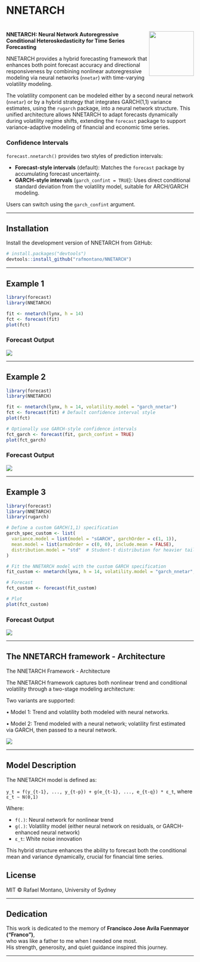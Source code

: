 NNETARCH
================

<!-- README.md is generated from README.Rmd. Please edit that file -->

# <img src="man/figures/logo.png" align="right" height="120"/>

**NNETARCH: Neural Network Autoregressive Conditional Heteroskedasticity
for Time Series Forecasting**

NNETARCH provides a hybrid forecasting framework that enhances both
point forecast accuracy and directional responsiveness by combining
nonlinear autoregressive modeling via neural networks (`nnetar`) with
time-varying volatility modeling.

The volatility component can be modeled either by a second neural
network (`nnetar`) or by a hybrid strategy that integrates GARCH(1,1)
variance estimates, using the `rugarch` package, into a neural network
structure. This unified architecture allows NNETARCH to adapt forecasts
dynamically during volatility regime shifts, extending the `forecast`
package to support variance-adaptive modeling of financial and economic
time series.

### Confidence Intervals

`forecast.nnetarch()` provides two styles of prediction intervals:

- **Forecast-style intervals** (default): Matches the `forecast` package
  by accumulating forecast uncertainty.
- **GARCH-style intervals** (`garch_confint = TRUE`): Uses direct
  conditional standard deviation from the volatility model, suitable for
  ARCH/GARCH modeling.

Users can switch using the `garch_confint` argument.

------------------------------------------------------------------------

## Installation

Install the development version of NNETARCH from GitHub:

``` r
# install.packages("devtools")
devtools::install_github("rafmontano/NNETARCH")
```

------------------------------------------------------------------------

## Example 1

``` r
library(forecast)
library(NNETARCH)

fit <- nnetarch(lynx, h = 14)
fct <- forecast(fit)
plot(fct)
```

### Forecast Output

![](man/figures/lynx_nnetarch.png)

------------------------------------------------------------------------

## Example 2

``` r
library(forecast)
library(NNETARCH)

fit <- nnetarch(lynx, h = 14, volatility.model = "garch_nnetar")
fct <- forecast(fit) # Default confidence interval style
plot(fct)

# Optionally use GARCH-style confidence intervals
fct_garch <- forecast(fit, garch_confint = TRUE)
plot(fct_garch)
```

### Forecast Output

![](man/figures/lynx_garch_nnetarch.png)

------------------------------------------------------------------------

## Example 3

``` r
library(forecast)
library(NNETARCH)
library(rugarch)

# Define a custom GARCH(1,1) specification
garch_spec_custom <- list(
  variance.model = list(model = "sGARCH", garchOrder = c(1, 1)),
  mean.model = list(armaOrder = c(0, 0), include.mean = FALSE),
  distribution.model = "std"  # Student-t distribution for heavier tails
)

# Fit the NNETARCH model with the custom GARCH specification
fit_custom <- nnetarch(lynx, h = 14, volatility.model = "garch_nnetar", garch.control = garch_spec_custom)

# Forecast
fct_custom <- forecast(fit_custom)

# Plot
plot(fct_custom)
```

### Forecast Output

![](man/figures/lynx_garch_nnetarch_custom.png)

------------------------------------------------------------------------

## The NNETARCH framework - Architecture

The NNETARCH Framework - Architecture

The NNETARCH framework captures both nonlinear trend and conditional
volatility through a two-stage modeling architecture:

Two variants are supported:

• Model 1: Trend and volatility both modeled with neural networks.

• Model 2: Trend modeled with a neural network; volatility first
estimated via GARCH, then passed to a neural network.

![](man/figures/nnetarch_figure1-2.png)

------------------------------------------------------------------------

## Model Description

The NNETARCH model is defined as:

`y_t = f(y_{t-1}, ..., y_{t-p}) + g(e_{t-1}, ..., e_{t-q}) * ε_t`, where
`ε_t ~ N(0,1)`

Where:

- `f(.)`: Neural network for nonlinear trend  
- `g(.)`: Volatility model (either neural network on residuals, or
  GARCH-enhanced neural network)  
- `ε_t`: White noise innovation

This hybrid structure enhances the ability to forecast both the
conditional mean and variance dynamically, crucial for financial time
series.

## License

MIT © Rafael Montano, University of Sydney

------------------------------------------------------------------------

## Dedication

This work is dedicated to the memory of **Francisco Jose Avila Fuenmayor
(“Franco”)**,  
who was like a father to me when I needed one most.  
His strength, generosity, and quiet guidance inspired this journey.

------------------------------------------------------------------------

